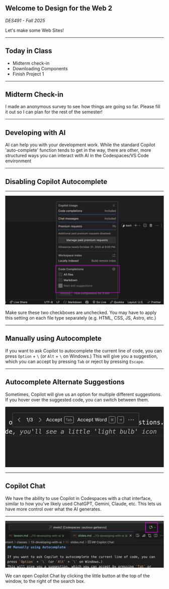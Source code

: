 ## Welcome to **Design for the Web 2**

_DES491 - Fall 2025_

Let's make some Web Sites!

---

## Today in Class

- Midterm check-in
- Downloading Components
- Finish Project 1

---

## Midterm Check-in

I made an anonymous survey to see how things are going so far. Please fill it out so I can plan for the rest of the semester!

---

## Developing with AI

AI can help you with your development work. While the standard Copilot 'auto-complete' function tends to get in the way, there are other, more structured ways you can interact with AI in the Codespaces/VS Code environment

---

## Disabling Copilot Autocomplete

---

![Disable Copilot Autocomplete](copilot-disable-autocomplete.png)

Make sure these two checkboxes are unchecked. You may have to apply this setting on each file type separately (e.g. HTML, CSS, JS, Astro, etc.)

---

## Manually using Autocomplete

If you want to ask Copilot to autocomplete the current line of code, you can press `Option` + `\` (or `Alt` + `\` on Windows.)
This will give you a suggestion, which you can accept by pressing `Tab` or reject by pressing `Escape`.

---

## Autocomplete Alternate Suggestions

Sometimes, Copilot will give us an option for multiple different suggestions. If you hover over the suggested code, you can switch between them.

![Multiple Suggestions](copilot-multiple-suggestions.jpg)

---

## Copilot Chat

We have the ability to use Copilot in Codespaces with a chat interface, similar to how you've likely used ChatGPT, Gemini, Claude, etc. This lets us have more control over what the AI generates.

---

![Copilot Chat](copilot-chat-button.png)

We can open Copilot Chat by clicking the little button at the top of the window, to the right of the search box.
